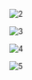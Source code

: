 ![2](https://github.com/VanHoang110802/DO_HOA_MAY_TINH/assets/108053955/92cdfbe6-6bfb-44a5-ab4a-f31face3ee55)

![3](https://github.com/VanHoang110802/DO_HOA_MAY_TINH/assets/108053955/38ad56b5-5c3f-4deb-9b18-d24d718ee3c9)

![4](https://github.com/VanHoang110802/DO_HOA_MAY_TINH/assets/108053955/364b7dac-f85d-4748-b534-fe8665a4d794)

![5](https://github.com/VanHoang110802/DO_HOA_MAY_TINH/assets/108053955/1009f1d4-a434-4e2f-b7db-491bbc4d49dc)
